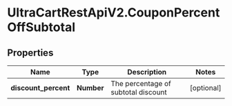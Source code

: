 # UltraCartRestApiV2.CouponPercentOffSubtotal

## Properties
Name | Type | Description | Notes
------------ | ------------- | ------------- | -------------
**discount_percent** | **Number** | The percentage of subtotal discount | [optional] 


